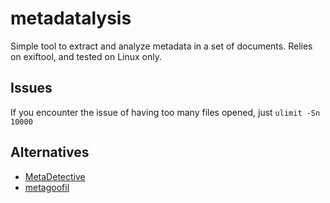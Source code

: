 # metadatalysis

Simple tool to extract and analyze metadata in a set of documents. Relies on exiftool, and tested on Linux only.

## Issues

If you encounter the issue of having too many files opened, just `ulimit -Sn 10000`

## Alternatives

* [MetaDetective](https://github.com/franckferman/MetaDetective)
* [metagoofil](https://github.com/opsdisk/metagoofil)
